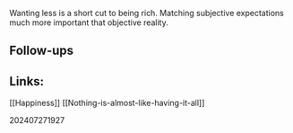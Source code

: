 Wanting less is a short cut to being rich. Matching subjective expectations much more important that objective reality.


## Follow-ups


## Links: 
[[Happiness]]
[[Nothing-is-almost-like-having-it-all]]



202407271927
